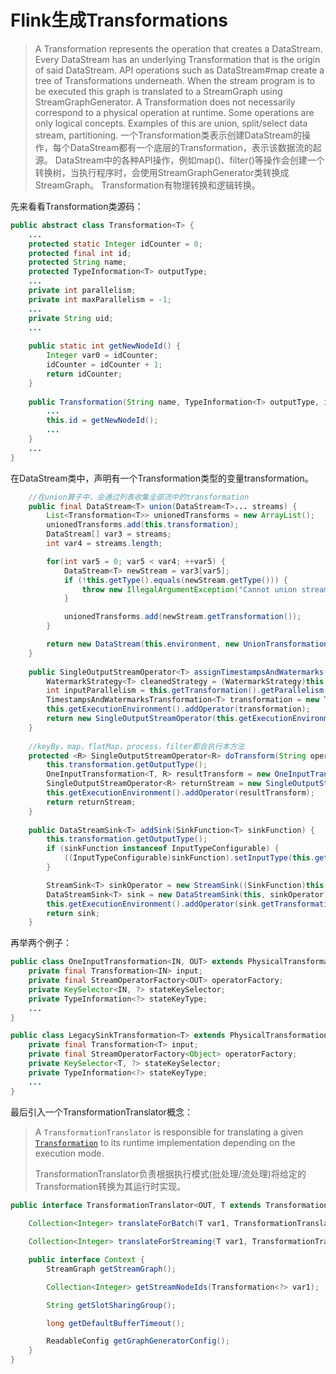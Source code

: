 # Flink生成Transformations

> A Transformation represents the operation that creates a DataStream. Every DataStream has an underlying Transformation that is the origin of said DataStream.
> API operations such as DataStream#map create a tree of Transformations underneath. When the stream program is to be executed this graph is translated to a StreamGraph using StreamGraphGenerator.
> A Transformation does not necessarily correspond to a physical operation at runtime. Some operations are only logical concepts. Examples of this are union, split/select data stream, partitioning.
> 一个Transformation类表示创建DataStream的操作，每个DataStream都有一个底层的Transformation，表示该数据流的起源。
> DataStream中的各种API操作，例如map()、filter()等操作会创建一个转换树，当执行程序时，会使用StreamGraphGenerator类转换成StreamGraph。
> Transformation有物理转换和逻辑转换。

先来看看Transformation类源码：

```java
public abstract class Transformation<T> {
	...
	protected static Integer idCounter = 0;
    protected final int id;
    protected String name;
    protected TypeInformation<T> outputType;
    ...
    private int parallelism;
    private int maxParallelism = -1;
    ...
    private String uid;
    ...
    
    public static int getNewNodeId() {
        Integer var0 = idCounter;
        idCounter = idCounter + 1;
        return idCounter;
    }
    
    public Transformation(String name, TypeInformation<T> outputType, int parallelism) {
        ...
        this.id = getNewNodeId();
        ...
    }
    ...
}
```

在DataStream类中，声明有一个Transformation<T>类型的变量transformation。

```java
	//在union算子中，会通过列表收集全部流中的transformation
	public final DataStream<T> union(DataStream<T>... streams) {
        List<Transformation<T>> unionedTransforms = new ArrayList();
        unionedTransforms.add(this.transformation);
        DataStream[] var3 = streams;
        int var4 = streams.length;

        for(int var5 = 0; var5 < var4; ++var5) {
            DataStream<T> newStream = var3[var5];
            if (!this.getType().equals(newStream.getType())) {
                throw new IllegalArgumentException("Cannot union streams of different types: " + this.getType() + " and " + newStream.getType());
            }

            unionedTransforms.add(newStream.getTransformation());
        }

        return new DataStream(this.environment, new UnionTransformation(unionedTransforms));
    }
    
    public SingleOutputStreamOperator<T> assignTimestampsAndWatermarks(WatermarkStrategy<T> watermarkStrategy) {
        WatermarkStrategy<T> cleanedStrategy = (WatermarkStrategy)this.clean(watermarkStrategy);
        int inputParallelism = this.getTransformation().getParallelism();
        TimestampsAndWatermarksTransformation<T> transformation = new TimestampsAndWatermarksTransformation("Timestamps/Watermarks", inputParallelism, this.getTransformation(), cleanedStrategy);
        this.getExecutionEnvironment().addOperator(transformation);
        return new SingleOutputStreamOperator(this.getExecutionEnvironment(), transformation);
    }
    
    //keyBy，map，flatMap，process，filter都会执行本方法
    protected <R> SingleOutputStreamOperator<R> doTransform(String operatorName, TypeInformation<R> outTypeInfo, StreamOperatorFactory<R> operatorFactory) {
        this.transformation.getOutputType();
        OneInputTransformation<T, R> resultTransform = new OneInputTransformation(this.transformation, operatorName, operatorFactory, outTypeInfo, this.environment.getParallelism());
        SingleOutputStreamOperator<R> returnStream = new SingleOutputStreamOperator(this.environment, resultTransform);
        this.getExecutionEnvironment().addOperator(resultTransform);
        return returnStream;
    }
    
    public DataStreamSink<T> addSink(SinkFunction<T> sinkFunction) {
        this.transformation.getOutputType();
        if (sinkFunction instanceof InputTypeConfigurable) {
            ((InputTypeConfigurable)sinkFunction).setInputType(this.getType(), this.getExecutionConfig());
        }

        StreamSink<T> sinkOperator = new StreamSink((SinkFunction)this.clean(sinkFunction));
        DataStreamSink<T> sink = new DataStreamSink(this, sinkOperator);
        this.getExecutionEnvironment().addOperator(sink.getTransformation());
        return sink;
    }
```

再举两个例子：

```java
public class OneInputTransformation<IN, OUT> extends PhysicalTransformation<OUT> {
    private final Transformation<IN> input;
    private final StreamOperatorFactory<OUT> operatorFactory;
    private KeySelector<IN, ?> stateKeySelector;
    private TypeInformation<?> stateKeyType;
    ...
}

public class LegacySinkTransformation<T> extends PhysicalTransformation<Object> {
    private final Transformation<T> input;
    private final StreamOperatorFactory<Object> operatorFactory;
    private KeySelector<T, ?> stateKeySelector;
    private TypeInformation<?> stateKeyType;
    ...
}
```

最后引入一个TransformationTranslator概念：

> A `TransformationTranslator` is responsible for translating a given [`Transformation`](https://nightlies.apache.org/flink/flink-docs-release-1.14/api/java/org/apache/flink/api/dag/Transformation.html) to its runtime implementation depending on the execution mode.
>
> TransformationTranslator负责根据执行模式(批处理/流处理)将给定的Transformation转换为其运行时实现。

```java
public interface TransformationTranslator<OUT, T extends Transformation<OUT>> {
    
    Collection<Integer> translateForBatch(T var1, TransformationTranslator.Context var2);

    Collection<Integer> translateForStreaming(T var1, TransformationTranslator.Context var2);

    public interface Context {
        StreamGraph getStreamGraph();

        Collection<Integer> getStreamNodeIds(Transformation<?> var1);

        String getSlotSharingGroup();

        long getDefaultBufferTimeout();

        ReadableConfig getGraphGeneratorConfig();
    }
}
```